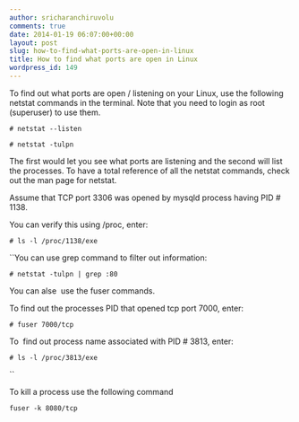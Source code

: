 ```yaml
---
author: sricharanchiruvolu
comments: true
date: 2014-01-19 06:07:00+00:00
layout: post
slug: how-to-find-what-ports-are-open-in-linux
title: How to find what ports are open in Linux
wordpress_id: 149
---
```


To find out what ports are open / listening on your Linux, use the following netstat commands in the terminal. Note that you need to login as root (superuser) to use them.

  


`# netstat --listen `

`# netstat -tulpn`

  


  
The first would let you see what ports are listening and the second will list the processes. To have a total reference of all the netstat commands, check out the man page for netstat.

  


Assume that TCP port 3306 was opened by mysqld process having PID # 1138.

  


You can verify this using /proc, enter:

  


`# ls -l /proc/1138/exe`

  


  


``You can use grep command to filter out information:

`# netstat -tulpn | grep :80`

  


You can alse  use the fuser commands.

  


  


To find out the processes PID that opened tcp port 7000, enter:  
  
`# fuser 7000/tcp`  
  
To  find out process name associated with PID # 3813, enter:  


`# ls -l /proc/3813/exe  `

``  


To kill a process use the following command

  


`fuser -k 8080/tcp`
